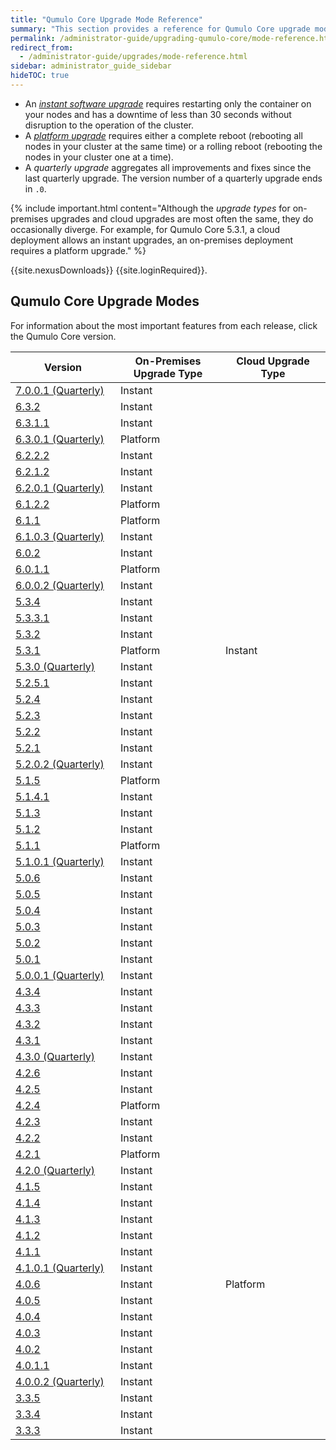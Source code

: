 ```yaml
---
title: "Qumulo Core Upgrade Mode Reference"
summary: "This section provides a reference for Qumulo Core upgrade modes from version 3.3.3 onwards."
permalink: /administrator-guide/upgrading-qumulo-core/mode-reference.html
redirect_from:
  - /administrator-guide/upgrades/mode-reference.html
sidebar: administrator_guide_sidebar
hideTOC: true
---
```


* An [_instant software upgrade_](instant-software-platform.html#instant-software-upgrade) requires restarting only the container on your nodes and has a downtime of less than 30 seconds without disruption to the operation of the cluster.
* A [_platform upgrade_](instant-software-platform.html#platform-upgrade) requires either a complete reboot (rebooting all nodes in your cluster at the same time) or a rolling reboot (rebooting the nodes in your cluster one at a time).
* A <em>quarterly upgrade</em> aggregates all improvements and fixes since the last quarterly upgrade. The version number of a quarterly upgrade ends in `.0`.

{% include important.html content="Although the _upgrade types_ for on-premises upgrades and cloud upgrades are most often the same, they do occasionally diverge. For example, for Qumulo Core 5.3.1, a cloud deployment allows an instant upgrades, an on-premises deployment requires a platform upgrade." %}

{{site.nexusDownloads}} {{site.loginRequired}}.

## Qumulo Core Upgrade Modes
For information about the most important features from each release, click the Qumulo Core version.
<table width="100%">
  <thead>
    <th width="33%">Version</th>
    <th width="33%">On-Premises Upgrade Type</th>
    <th width="33%">Cloud Upgrade Type</th>      
  </thead>
  <tbody>
    <tr>
      <td><a href="feature-log.html#qumulo-core-7001-quarterly">7.0.0.1 (Quarterly)</a></td>
      <td colspan="2" class="shared-upgrade-mode">Instant</td>
    </tr> 
    <tr>
      <td><a href="feature-log.html#qumulo-core-632">6.3.2</a></td>
      <td colspan="2" class="shared-upgrade-mode">Instant</td>
    </tr>    
    <tr>
      <td><a href="feature-log.html#qumulo-core-6311">6.3.1.1</a></td>
      <td colspan="2" class="shared-upgrade-mode">Instant</td>
    </tr>
    <tr>
      <td><a href="feature-log.html#qumulo-core-6301-quarterly">6.3.0.1 (Quarterly)</a></td>
      <td colspan="2" class="shared-upgrade-mode platform">Platform</td>
    </tr>
    <tr>
      <td><a href="feature-log.html#qumulo-core-6222">6.2.2.2</a></td>
      <td colspan="2" class="shared-upgrade-mode">Instant</td>
    </tr>
    <tr>
      <td><a href="feature-log.html#qumulo-core-6212">6.2.1.2</a></td>
      <td colspan="2" class="shared-upgrade-mode">Instant</td>
    </tr>
    <tr>
      <td><a href="feature-log.html#qumulo-core-6201-quarterly">6.2.0.1 (Quarterly)</a></td>
      <td colspan="2" class="shared-upgrade-mode">Instant</td>
    </tr>
    <tr>
      <td><a href="feature-log.html#qumulo-core-6122">6.1.2.2</a></td>
      <td colspan="2" class="shared-upgrade-mode platform">Platform</td>
    </tr>
    <tr>
      <td><a href="feature-log.html#qumulo-core-611">6.1.1</a></td>
      <td colspan="2" class="shared-upgrade-mode platform">Platform</td>
    </tr>
    <tr>
      <td><a href="feature-log.html#qumulo-core-6103-quarterly">6.1.0.3 (Quarterly)</a></td>
      <td colspan="2" class="shared-upgrade-mode">Instant</td>
    </tr>
    <tr>
      <td><a href="feature-log.html#qumulo-core-602">6.0.2</a></td>
      <td colspan="2" class="shared-upgrade-mode">Instant</td>   
    </tr>
    <tr>
      <td><a href="feature-log.html#qumulo-core-6011">6.0.1.1</a></td>
      <td colspan="2" class="shared-upgrade-mode platform">Platform</td>
    </tr>
    <tr>
      <td><a href="feature-log.html#qumulo-core-6002-quarterly">6.0.0.2 (Quarterly)</a></td>
      <td colspan="2" class="shared-upgrade-mode">Instant</td>
    </tr>
    <tr>
      <td><a href="feature-log.html#qumulo-core-534">5.3.4</a></td>
      <td colspan="2" class="shared-upgrade-mode">Instant</td>
    </tr>
    <tr>
      <td><a href="feature-log.html#qumulo-core-5331">5.3.3.1</a></td>
      <td colspan="2" class="shared-upgrade-mode">Instant</td>
    </tr>
    <tr>
      <td><a href="feature-log.html#qumulo-core-532">5.3.2</a></td>
      <td colspan="2" class="shared-upgrade-mode">Instant</td>
    </tr>
    <tr>
      <td><a href="feature-log.html#qumulo-core-531">5.3.1</a></td>
      <td class="platform">Platform</td>
      <td class="instant">Instant</td>    
    </tr>    
    <tr>
      <td><a href="feature-log.html#qumulo-core-530-quarterly">5.3.0 (Quarterly)</a></td>
      <td colspan="2" class="shared-upgrade-mode">Instant</td>
    </tr>
    <tr>
      <td><a href="feature-log.html#qumulo-core-5251">5.2.5.1</a></td>
      <td colspan="2" class="shared-upgrade-mode">Instant</td>
    </tr>
    <tr>
      <td><a href="feature-log.html#qumulo-core-524">5.2.4</a></td>
      <td colspan="2" class="shared-upgrade-mode">Instant</td>
    </tr>
    <tr>
      <td><a href="feature-log.html#qumulo-core-523">5.2.3</a></td>
      <td colspan="2" class="shared-upgrade-mode">Instant</td>
    </tr>
    <tr>
      <td><a href="feature-log.html#qumulo-core-522">5.2.2</a></td>
      <td colspan="2" class="shared-upgrade-mode">Instant</td>
    </tr>
    <tr>
      <td><a href="feature-log.html#qumulo-core-521">5.2.1</a></td>
      <td colspan="2" class="shared-upgrade-mode">Instant</td>
    </tr>
    <tr>
      <td><a href="feature-log.html#qumulo-core-5202-quarterly">5.2.0.2 (Quarterly)</a></td>
      <td colspan="2" class="shared-upgrade-mode">Instant</td>
    </tr>
    <tr>
      <td><a href="feature-log.html#qumulo-core-515">5.1.5</a></td>
      <td colspan="2" class="shared-upgrade-mode platform">Platform</td>
    </tr>
    <tr>
      <td><a href="feature-log.html#qumulo-core-5141">5.1.4.1</a></td>
      <td colspan="2" class="shared-upgrade-mode">Instant</td>
    </tr>
    <tr>
      <td><a href="feature-log.html#qumulo-core-513">5.1.3</a></td>
      <td colspan="2" class="shared-upgrade-mode">Instant</td>
    </tr>
    <tr>
      <td><a href="feature-log.html#qumulo-core-512">5.1.2</a></td>
      <td colspan="2" class="shared-upgrade-mode">Instant</td>
    </tr>
    <tr>
      <td><a href="feature-log.html#qumulo-core-511">5.1.1</a></td>
      <td colspan="2" class="shared-upgrade-mode platform">Platform</td>
    </tr>
    <tr>
      <td><a href="feature-log.html#qumulo-core-5101-quarterly">5.1.0.1 (Quarterly)</a></td>
      <td colspan="2" class="shared-upgrade-mode">Instant</td>
    </tr>
    <tr>
      <td><a href="feature-log.html#qumulo-core-506">5.0.6</a></td>
      <td colspan="2" class="shared-upgrade-mode">Instant</td>
    </tr>
    <tr>
      <td><a href="feature-log.html#qumulo-core-505">5.0.5</a></td>
      <td colspan="2" class="shared-upgrade-mode">Instant</td>
    </tr>
    <tr>
      <td><a href="feature-log.html#qumulo-core-504">5.0.4</a></td>
      <td colspan="2" class="shared-upgrade-mode">Instant</td>
    </tr>
    <tr>
      <td><a href="feature-log.html#qumulo-core-503">5.0.3</a></td>
      <td colspan="2" class="shared-upgrade-mode">Instant</td>
    </tr>
    <tr>
      <td><a href="feature-log.html#qumulo-core-502">5.0.2</a></td>
      <td colspan="2" class="shared-upgrade-mode">Instant</td>
    </tr>
    <tr>
      <td><a href="feature-log.html#qumulo-core-501">5.0.1</a></td>
      <td colspan="2" class="shared-upgrade-mode">Instant</td>
    </tr>
    <tr>
      <td><a href="feature-log.html#qumulo-core-5001-quarterly">5.0.0.1 (Quarterly)</a></td>
      <td colspan="2" class="shared-upgrade-mode">Instant</td>
    </tr>
    <tr>
      <td><a href="feature-log.html#qumulo-core-434">4.3.4</a></td>
      <td colspan="2" class="shared-upgrade-mode">Instant</td>
    </tr>
    <tr>
      <td><a href="feature-log.html#qumulo-core-433">4.3.3</a></td>
      <td colspan="2" class="shared-upgrade-mode">Instant</td>
    </tr>
    <tr>
      <td><a href="feature-log.html#qumulo-core-432">4.3.2</a></td>
      <td colspan="2" class="shared-upgrade-mode">Instant</td>
    </tr>
    <tr>
      <td><a href="feature-log.html#qumulo-core-431">4.3.1</a></td>
      <td colspan="2" class="shared-upgrade-mode">Instant</td>
    </tr>
    <tr>
      <td><a href="feature-log.html#qumulo-core-430-quarterly">4.3.0 (Quarterly)</a></td>
      <td colspan="2" class="shared-upgrade-mode">Instant</td>
    </tr>
    <tr>
      <td><a href="feature-log.html#qumulo-core-426">4.2.6</a></td>
      <td colspan="2" class="shared-upgrade-mode">Instant</td>
    </tr>
    <tr>
      <td><a href="feature-log.html#qumulo-core-425">4.2.5</a></td>
      <td colspan="2" class="shared-upgrade-mode">Instant</td>
    </tr>
    <tr>
      <td><a href="feature-log.html#qumulo-core-424">4.2.4</a></td>
      <td colspan="2" class="shared-upgrade-mode platform">Platform</td>
    </tr>
    <tr>
      <td><a href="feature-log.html#qumulo-core-423">4.2.3</a></td>
      <td colspan="2" class="shared-upgrade-mode">Instant</td>
    </tr>
    <tr>
      <td><a href="feature-log.html#qumulo-core-422">4.2.2</a></td>
      <td colspan="2" class="shared-upgrade-mode">Instant</td>
    </tr>
    <tr>
      <td><a href="feature-log.html#qumulo-core-421">4.2.1</a></td>
      <td colspan="2" class="shared-upgrade-mode platform">Platform</td>
    </tr>
    <tr>
      <td><a href="feature-log.html#qumulo-core-420-quarterly">4.2.0 (Quarterly)</a></td>
      <td colspan="2" class="shared-upgrade-mode">Instant</td>
    </tr>
    <tr>
      <td><a href="feature-log.html#qumulo-core-415">4.1.5</a></td>
      <td colspan="2" class="shared-upgrade-mode">Instant</td>
    </tr>
    <tr>
      <td><a href="feature-log.html#qumulo-core-414">4.1.4</a></td>
      <td colspan="2" class="shared-upgrade-mode">Instant</td>
    </tr>
    <tr>
      <td><a href="feature-log.html#qumulo-core-413">4.1.3</a></td>
      <td colspan="2" class="shared-upgrade-mode">Instant</td>
    </tr>
    <tr>
      <td><a href="feature-log.html#qumulo-core-412">4.1.2</a></td>
      <td colspan="2" class="shared-upgrade-mode">Instant</td>
    </tr>
    <tr>
      <td><a href="feature-log.html#qumulo-core-411">4.1.1</a></td>
      <td colspan="2" class="shared-upgrade-mode">Instant</td>
    </tr>
    <tr>
      <td><a href="feature-log.html#qumulo-core-4101-quarterly">4.1.0.1 (Quarterly)</a></td>
      <td colspan="2" class="shared-upgrade-mode">Instant</td>
    </tr>
    <tr>
      <td><a href="feature-log.html#qumulo-core-406">4.0.6</a></td>
      <td class="instant">Instant</td>
      <td class="platform">Platform</td>    
    </tr>
    <tr>
      <td><a href="feature-log.html#qumulo-core-405">4.0.5</a></td>
      <td colspan="2" class="shared-upgrade-mode">Instant</td>
    </tr>
    <tr>
      <td><a href="feature-log.html#qumulo-core-404">4.0.4</a></td>
      <td colspan="2" class="shared-upgrade-mode">Instant</td>
    </tr>
    <tr>
      <td><a href="feature-log.html#qumulo-core-403">4.0.3</a></td>
      <td colspan="2" class="shared-upgrade-mode">Instant</td>
    </tr>
    <tr>
      <td><a href="feature-log.html#qumulo-core-402">4.0.2</a></td>
      <td colspan="2" class="shared-upgrade-mode">Instant</td>
    </tr>
    <tr>
      <td><a href="feature-log.html#qumulo-core-4011">4.0.1.1</a></td>
      <td colspan="2" class="shared-upgrade-mode">Instant</td>
    </tr>
    <tr>
      <td><a href="feature-log.html#qumulo-core-4002-quarterly">4.0.0.2 (Quarterly)</a></td>
      <td colspan="2" class="shared-upgrade-mode">Instant</td>
    </tr>
    <tr>
      <td><a href="feature-log.html#qumulo-core-335">3.3.5</a></td>
      <td colspan="2" class="shared-upgrade-mode">Instant</td>
    </tr>
    <tr>
      <td><a href="feature-log.html#qumulo-core-334">3.3.4</a></td>
      <td colspan="2" class="shared-upgrade-mode">Instant</td>
    </tr>
    <tr>
      <td><a href="feature-log.html#qumulo-core-333">3.3.3</a></td>
      <td colspan="2" class="shared-upgrade-mode">Instant</td>
    </tr>
  </tbody>
</table>
